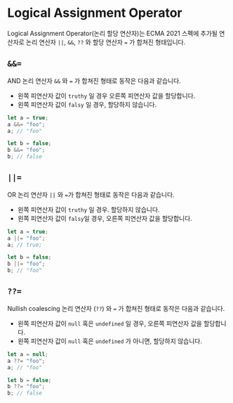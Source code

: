 # Logical Assignment Operator

Logical Assignment Operator(논리 할당 연산자)는 ECMA 2021 스펙에 추가될 연산자로 논리 연산자 `||`, `&&`, `??` 와 할당 연산자 `=` 가 합쳐진 형태입니다.

## `&&=`

AND 논리 연산자 `&&` 와 `=` 가 합쳐진 형태로 동작은 다음과 같습니다.
 - 왼쪽 피연산자 값이 `truthy` 일 경우 오른쪽 피연산자 값을 할당합니다. 
 - 왼쪽 피연산자 값이 `falsy` 일 경우, 할당하지 않습니다.

```js
let a = true;
a &&= "foo";
a; // "foo"

let b = false;
b &&= "foo";
b; // false
```

## `||=`

OR 논리 연산자 `||` 와 `=`가 합쳐진 형태로 동작은 다음과 같습니다.
 - 왼쪽 피연산자 값이 `truthy` 일 경우. 할당하지 않습니다.
 - 왼쪽 피연산자 값이 `falsy`일 경우, 오른쪽 피연산자 값을 할당합니다.

```js
let a = true;
a ||= "foo";
a; // true;

let b = false;
b ||= "foo";
b; // "foo"
```

## `??=`

Nullish coalescing 논리 연산자 (`??`) 와 `=` 가 합쳐진 형태로 동작은 다음과 같습니다.
 - 왼쪽 피연산자 값이 `null` 혹은 `undefined` 일 경우, 오른쪽 피연산자 값을 할당합니다.
 - 왼쪽 피연산자 값이 `null` 혹은 `undefined` 가 아니면, 할당하지 않습니다.

```js
let a = null;
a ??= "foo";
a; // "foo"

let b = false;
b ??= "foo";
b; // false
```
